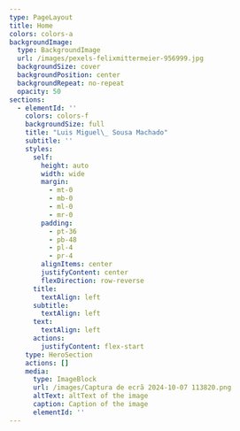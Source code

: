 ```yaml
---
type: PageLayout
title: Home
colors: colors-a
backgroundImage:
  type: BackgroundImage
  url: /images/pexels-felixmittermeier-956999.jpg
  backgroundSize: cover
  backgroundPosition: center
  backgroundRepeat: no-repeat
  opacity: 50
sections:
  - elementId: ''
    colors: colors-f
    backgroundSize: full
    title: "Luis Miguel\_ Sousa Machado"
    subtitle: ''
    styles:
      self:
        height: auto
        width: wide
        margin:
          - mt-0
          - mb-0
          - ml-0
          - mr-0
        padding:
          - pt-36
          - pb-48
          - pl-4
          - pr-4
        alignItems: center
        justifyContent: center
        flexDirection: row-reverse
      title:
        textAlign: left
      subtitle:
        textAlign: left
      text:
        textAlign: left
      actions:
        justifyContent: flex-start
    type: HeroSection
    actions: []
    media:
      type: ImageBlock
      url: /images/Captura de ecrã 2024-10-07 113820.png
      altText: altText of the image
      caption: Caption of the image
      elementId: ''
---
```

